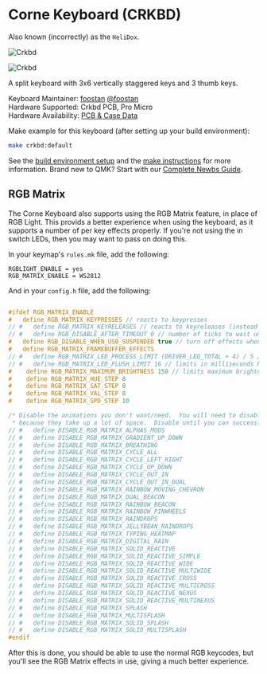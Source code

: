 # Corne Keyboard (CRKBD)

Also known (incorrectly) as the `HeliDox`. 

![Crkbd](https://user-images.githubusercontent.com/736191/40575636-6fba63a4-6123-11e8-9ca0-3f990f1f9f4c.jpg)

![Crkbd](https://user-images.githubusercontent.com/736191/40887871-0eead5dc-678a-11e8-9518-e3ad9e5d2bac.png)

A split keyboard with 3x6 vertically staggered keys and 3 thumb keys.

Keyboard Maintainer: [foostan](https://github.com/foostan/) [@foostan](https://twitter.com/foostan)  
Hardware Supported: Crkbd PCB, Pro Micro  
Hardware Availability: [PCB & Case Data](https://github.com/foostan/crkbd)

Make example for this keyboard (after setting up your build environment):

```sh
make crkbd:default
```

See the [build environment setup](https://docs.qmk.fm/#/getting_started_build_tools) and the [make instructions](https://docs.qmk.fm/#/getting_started_make_guide) for more information. Brand new to QMK? Start with our [Complete Newbs Guide](https://docs.qmk.fm/#/newbs).

## RGB Matrix 
The Corne Keyboard also supports using the RGB Matrix feature, in place of RGB Light.  This provids a better experience when using the keyboard, as it supports a number of per key effects properly.  If you're not using the in switch LEDs, then you may want to pass on doing this. 

In your keymap's `rules.mk` file, add the following: 

```make
RGBLIGHT_ENABLE = yes
RGB_MATRIX_ENABLE = WS2812
```

And in your `config.h` file, add the following:

```c

#ifdef RGB_MATRIX_ENABLE
#   define RGB_MATRIX_KEYPRESSES // reacts to keypresses
// #   define RGB_MATRIX_KEYRELEASES // reacts to keyreleases (instead of keypresses)
// #   define RGB_DISABLE_AFTER_TIMEOUT 0 // number of ticks to wait until disabling effects
#   define RGB_DISABLE_WHEN_USB_SUSPENDED true // turn off effects when suspended
#   define RGB_MATRIX_FRAMEBUFFER_EFFECTS
// #   define RGB_MATRIX_LED_PROCESS_LIMIT (DRIVER_LED_TOTAL + 4) / 5 // limits the number of LEDs to process in an animation per task run (increases keyboard responsiveness)
// #   define RGB_MATRIX_LED_FLUSH_LIMIT 16 // limits in milliseconds how frequently an animation will update the LEDs. 16 (16ms) is equivalent to limiting to 60fps (increases keyboard responsiveness)
#    define RGB_MATRIX_MAXIMUM_BRIGHTNESS 150 // limits maximum brightness of LEDs to 150 out of 255. Higher may cause the controller to crash. 
#    define RGB_MATRIX_HUE_STEP 8
#    define RGB_MATRIX_SAT_STEP 8
#    define RGB_MATRIX_VAL_STEP 8
#    define RGB_MATRIX_SPD_STEP 10

/* Disable the animations you don't want/need.  You will need to disable a good number of these    *
 * because they take up a lot of space.  Disable until you can successfully compile your firmware. */
// #   define DISABLE_RGB_MATRIX_ALPHAS_MODS
// #   define DISABLE_RGB_MATRIX_GRADIENT_UP_DOWN
// #   define DISABLE_RGB_MATRIX_BREATHING
// #   define DISABLE_RGB_MATRIX_CYCLE_ALL
// #   define DISABLE_RGB_MATRIX_CYCLE_LEFT_RIGHT
// #   define DISABLE_RGB_MATRIX_CYCLE_UP_DOWN
// #   define DISABLE_RGB_MATRIX_CYCLE_OUT_IN
// #   define DISABLE_RGB_MATRIX_CYCLE_OUT_IN_DUAL
// #   define DISABLE_RGB_MATRIX_RAINBOW_MOVING_CHEVRON
// #   define DISABLE_RGB_MATRIX_DUAL_BEACON
// #   define DISABLE_RGB_MATRIX_RAINBOW_BEACON
// #   define DISABLE_RGB_MATRIX_RAINBOW_PINWHEELS
// #   define DISABLE_RGB_MATRIX_RAINDROPS
// #   define DISABLE_RGB_MATRIX_JELLYBEAN_RAINDROPS
// #   define DISABLE_RGB_MATRIX_TYPING_HEATMAP
// #   define DISABLE_RGB_MATRIX_DIGITAL_RAIN
// #   define DISABLE_RGB_MATRIX_SOLID_REACTIVE
// #   define DISABLE_RGB_MATRIX_SOLID_REACTIVE_SIMPLE
// #   define DISABLE_RGB_MATRIX_SOLID_REACTIVE_WIDE
// #   define DISABLE_RGB_MATRIX_SOLID_REACTIVE_MULTIWIDE
// #   define DISABLE_RGB_MATRIX_SOLID_REACTIVE_CROSS
// #   define DISABLE_RGB_MATRIX_SOLID_REACTIVE_MULTICROSS
// #   define DISABLE_RGB_MATRIX_SOLID_REACTIVE_NEXUS
// #   define DISABLE_RGB_MATRIX_SOLID_REACTIVE_MULTINEXUS
// #   define DISABLE_RGB_MATRIX_SPLASH
// #   define DISABLE_RGB_MATRIX_MULTISPLASH
// #   define DISABLE_RGB_MATRIX_SOLID_SPLASH
// #   define DISABLE_RGB_MATRIX_SOLID_MULTISPLASH
#endif
```

After this is done, you should be able to use the normal RGB keycodes, but you'll see the RGB Matrix effects in use, giving a much better experience. 
